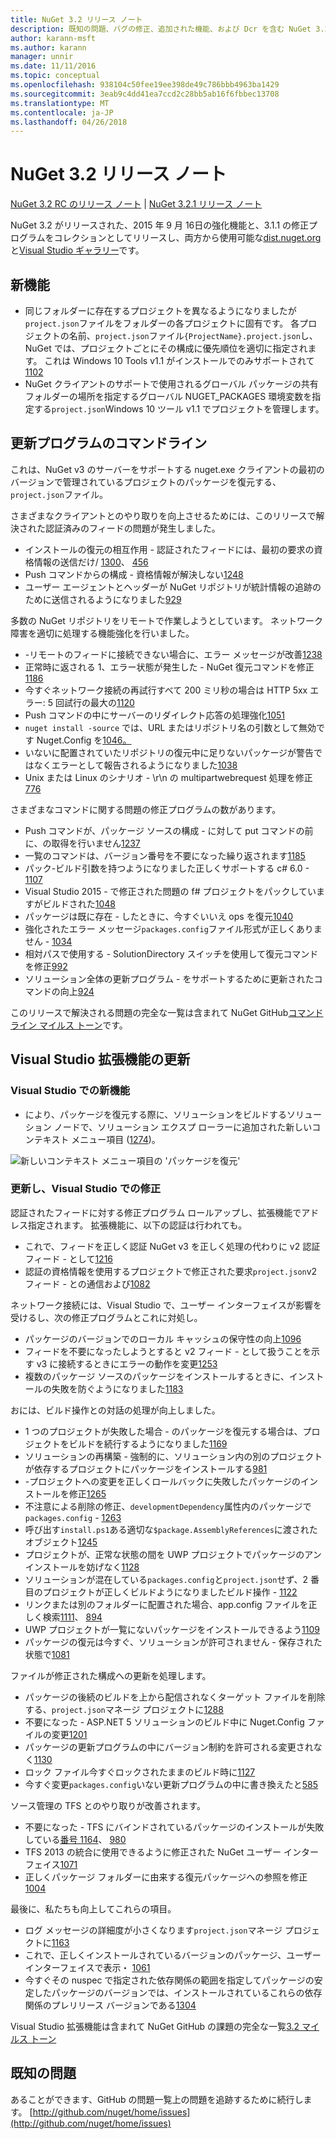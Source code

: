 ```yaml
---
title: NuGet 3.2 リリース ノート
description: 既知の問題、バグの修正、追加された機能、および Dcr を含む NuGet 3.2 リリース ノートです。
author: karann-msft
ms.author: karann
manager: unnir
ms.date: 11/11/2016
ms.topic: conceptual
ms.openlocfilehash: 938104c50fee19ee398de49c786bbb4963ba1429
ms.sourcegitcommit: 3eab9c4dd41ea7ccd2c28bb5ab16f6fbbec13708
ms.translationtype: MT
ms.contentlocale: ja-JP
ms.lasthandoff: 04/26/2018
---
```

# <a name="nuget-32-release-notes"></a>NuGet 3.2 リリース ノート

[NuGet 3.2 RC のリリース ノート](../release-notes/nuget-3.2-RC.md) | [NuGet 3.2.1 リリース ノート](../release-notes/nuget-3.2.1.md)

NuGet 3.2 がリリースされた、2015 年 9 月 16日の強化機能と、3.1.1 の修正プログラムをコレクションとしてリリースし、両方から使用可能な[dist.nuget.org](http://dist.nuget.org/index.html)と[Visual Studio ギャラリー](https://marketplace.visualstudio.com/items?itemName=NuGetTeam.NuGetPackageManagerforVisualStudio2015)です。

## <a name="new-features"></a>新機能

* 同じフォルダーに存在するプロジェクトを異なるようになりましたが`project.json`ファイルをフォルダーの各プロジェクトに固有です。  各プロジェクトの名前、`project.json`ファイル`{ProjectName}.project.json`し、NuGet では、プロジェクトごとにその構成に優先順位を適切に指定されます。  これは Windows 10 Tools v1.1 がインストールでのみサポートされて[1102](https://github.com/NuGet/Home/issues/1102)
* NuGet クライアントのサポートで使用されるグローバル パッケージの共有フォルダーの場所を指定するグローバル NUGET_PACKAGES 環境変数を指定する`project.json`Windows 10 ツール v1.1 でプロジェクトを管理します。

## <a name="command-line-updates"></a>更新プログラムのコマンドライン

これは、NuGet v3 のサーバーをサポートする nuget.exe クライアントの最初のバージョンで管理されているプロジェクトのパッケージを復元する、`project.json`ファイル。

さまざまなクライアントとのやり取りを向上させるためには、このリリースで解決された認証済みのフィードの問題が発生しました。

* インストールの復元の相互作用 - 認証されたフィードには、最初の要求の資格情報の送信だけ/ [1300](https://github.com/NuGet/Home/issues/1300)、 [456](https://github.com/NuGet/Home/issues/456)
* Push コマンドからの構成 - 資格情報が解決しない[1248](https://github.com/NuGet/Home/issues/1248)
* ユーザー エージェントとヘッダーが NuGet リポジトリが統計情報の追跡のために送信されるようになりました[929](https://github.com/NuGet/Home/issues/929)

多数の NuGet リポジトリをリモートで作業しようとしています。 ネットワーク障害を適切に処理する機能強化を行いました。

* -リモートのフィードに接続できない場合に、エラー メッセージが改善[1238](https://github.com/NuGet/Home/issues/1238)
* 正常時に返される 1、エラー状態が発生した - NuGet 復元コマンドを修正[1186](https://github.com/NuGet/Home/issues/1186)
* 今すぐネットワーク接続の再試行すべて 200 ミリ秒の場合は HTTP 5xx エラー: 5 回試行の最大の[1120](https://github.com/NuGet/Home/issues/1120)
* Push コマンドの中にサーバーのリダイレクト応答の処理強化[1051](https://github.com/NuGet/Home/issues/1051)
* `nuget install -source` では、URL またはリポジトリ名の引数として無効です Nuget.Config を[1046。](https://github.com/NuGet/Home/issues/1046)
* いないに配置されていたリポジトリの復元中に足りないパッケージが警告ではなくエラーとして報告されるようになりました[1038](https://github.com/NuGet/Home/issues/1038)
* Unix または Linux のシナリオ - \r\n の multipartwebrequest 処理を修正[776](https://github.com/NuGet/Home/issues/776)

さまざまなコマンドに関する問題の修正プログラムの数があります。

* Push コマンドが、パッケージ ソースの構成 - に対して put コマンドの前に、の取得を行いません[1237](https://github.com/NuGet/Home/issues/1237)
* 一覧のコマンドは、バージョン番号を不要になった繰り返されます[1185](https://github.com/NuGet/Home/issues/1185)
* パック-ビルド引数を持つようになりました正しくサポートする c# 6.0 - [1107](https://github.com/NuGet/Home/issues/1107)
* Visual Studio 2015 - で修正された問題の f# プロジェクトをパックしていますがビルドされた[1048](https://github.com/NuGet/Home/issues/1048)
* パッケージは既に存在 - したときに、今すぐいいえ ops を復元[1040](https://github.com/NuGet/Home/issues/1040)
* 強化されたエラー メッセージ`packages.config`ファイル形式が正しくありません - [1034](https://github.com/NuGet/Home/issues/1034)
* 相対パスで使用する - SolutionDirectory スイッチを使用して復元コマンドを修正[992](https://github.com/NuGet/Home/issues/992)
* ソリューション全体の更新プログラム - をサポートするために更新されたコマンドの向上[924](https://github.com/NuGet/Home/issues/924)

このリリースで解決される問題の完全な一覧は含まれて NuGet GitHub[コマンド ライン マイルス トーン](https://github.com/nuget/home/issues?utf8=%E2%9C%93&q=is%3Aissue+milestone%3A3.2.0-commandline+is%3Aclosed+-label%3AClosedAs%3ADuplicate)です。

## <a name="visual-studio-extension-updates"></a>Visual Studio 拡張機能の更新

### <a name="new-features-in-visual-studio"></a>Visual Studio での新機能

* により、パッケージを復元する際に、ソリューションをビルドするソリューション ノードで、ソリューション エクスプ ローラーに追加された新しいコンテキスト メニュー項目 ([1274](https://github.com/NuGet/Home/issues/1274))。

![新しいコンテキスト メニュー項目の 'パッケージを復元'](./media/NuGet-3.2/newContextMenu.png)

### <a name="updates-and-fixes-in-visual-studio"></a>更新し、Visual Studio での修正

認証されたフィードに対する修正プログラム ロールアップし、拡張機能でアドレス指定されます。  拡張機能に、以下の認証は行われても。

* これで、フィードを正しく認証 NuGet v3 を正しく処理の代わりに v2 認証フィード - として[1216](https://github.com/NuGet/Home/issues/1216)
* 認証の資格情報を使用するプロジェクトで修正された要求`project.json`v2 フィード - との通信および[1082](https://github.com/NuGet/Home/issues/1082)

ネットワーク接続には、Visual Studio で、ユーザー インターフェイスが影響を受けるし、次の修正プログラムとこれに対処し。

* パッケージのバージョンでのローカル キャッシュの保守性の向上[1096](https://github.com/NuGet/Home/issues/1096)
* フィードを不要になったしようとすると v2 フィード - として扱うことを示す v3 に接続するときにエラーの動作を変更[1253](https://github.com/NuGet/Home/issues/1253)
* 複数のパッケージ ソースのパッケージをインストールするときに、インストールの失敗を防ぐようになりました[1183](https://github.com/NuGet/Home/issues/1183)

おには、ビルド操作との対話の処理が向上しました。

* 1 つのプロジェクトが失敗した場合 - のパッケージを復元する場合は、プロジェクトをビルドを続行するようになりました[1169](https://github.com/NuGet/Home/issues/1169)
* ソリューションの再構築 - 強制的に、ソリューション内の別のプロジェクトが依存するプロジェクトにパッケージをインストールする[981](https://github.com/NuGet/Home/issues/981)
* -プロジェクトへの変更を正しくロールバックに失敗したパッケージのインストールを修正[1265](https://github.com/NuGet/Home/issues/1265)
* 不注意による削除の修正、`developmentDependency`属性内のパッケージで`packages.config`  -  [1263](https://github.com/NuGet/Home/issues/1263)
* 呼び出す`install.ps1`ある適切な`$package.AssemblyReferences`に渡されたオブジェクト[1245](https://github.com/NuGet/Home/issues/1245)
* プロジェクトが、正常な状態の間を UWP プロジェクトでパッケージのアンインストールを妨げなく[1128](https://github.com/NuGet/Home/issues/1128)
* ソリューションが混在している`packages.config`と`project.json`せず、2 番目のプロジェクトが正しくビルドようになりましたビルド操作 - [1122](https://github.com/NuGet/Home/issues/1122)
* リンクまたは別のフォルダーに配置された場合、app.config ファイルを正しく検索[1111](https://github.com/NuGet/Home/issues/1111)、 [894](https://github.com/NuGet/Home/issues/894)
* UWP プロジェクトが一覧にないパッケージをインストールできるよう[1109](https://github.com/NuGet/Home/issues/1109)
* パッケージの復元は今すぐ、ソリューションが許可されません - 保存された状態で[1081](https://github.com/NuGet/Home/issues/1081)

ファイルが修正された構成への更新を処理します。

* パッケージの後続のビルドを上から配信されなくターゲット ファイルを削除する、`project.json`マネージ プロジェクトに[1288](https://github.com/NuGet/Home/issues/1288)
* 不要になった - ASP.NET 5 ソリューションのビルド中に Nuget.Config ファイルの変更[1201](https://github.com/NuGet/Home/issues/1201)
* パッケージの更新プログラムの中にバージョン制約を許可される変更されなく[1130](https://github.com/NuGet/Home/issues/1130)
* ロック ファイル今すぐロックされたままのビルド時に[1127](https://github.com/NuGet/Home/issues/1127)
* 今すぐ変更`packages.config`いない更新プログラムの中に書き換えたと[585](https://github.com/NuGet/Home/issues/585)

ソース管理の TFS とのやり取りが改善されます。

* 不要になった - TFS にバインドされているパッケージのインストールが失敗している[番号 1164](https://github.com/NuGet/Home/issues/1164)、 [980](https://github.com/NuGet/Home/issues/980)
* TFS 2013 の統合に使用できるように修正された NuGet ユーザー インターフェイス[1071](https://github.com/NuGet/Home/issues/1071)
* 正しくパッケージ フォルダーに由来する復元パッケージへの参照を修正[1004](https://github.com/NuGet/Home/issues/1004)

最後に、私たちも向上してこれらの項目。

* ログ メッセージの詳細度が小さくなります`project.json`マネージ プロジェクトに[1163](https://github.com/NuGet/Home/issues/1163)
* これで、正しくインストールされているバージョンのパッケージ、ユーザー インターフェイスで表示・ [1061](https://github.com/NuGet/Home/issues/1061)
* 今すぐその nuspec で指定された依存関係の範囲を指定してパッケージの安定したパッケージのバージョンでは、インストールされているこれらの依存関係のプレリリース バージョンである[1304](https://github.com/NuGet/Home/issues/1304)

Visual Studio 拡張機能は含まれて NuGet GitHub の課題の完全な一覧[3.2 マイルス トーン](https://github.com/nuget/home/issues?q=is%3Aissue+is%3Aclosed+-label%3AClosedAs%3ADuplicate+milestone%3A3.2)

## <a name="known-issues"></a>既知の問題

あることができます、GitHub の問題一覧上の問題を追跡するために続行します。 [http://github.com/nuget/home/issues](http://github.com/nuget/home/issues)